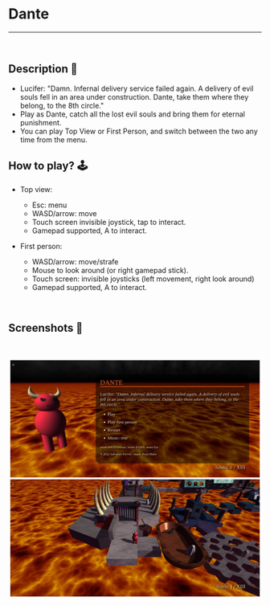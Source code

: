 # **Dante** 

---

<br>

## **Description 📃**
- Lucifer: "Damn. Infernal delivery service failed again. A delivery of evil souls fell in an area under construction. Dante, take them where they belong, to the 8th circle."
- Play as Dante, catch all the lost evil souls and bring them for eternal punishment.
- You can play Top View or First Person, and switch between the two any time from the menu.


## **How to play? 🕹️**
- Top view:
  - Esc: menu
  - WASD/arrow: move
  - Touch screen invisible joystick, tap to interact.
  - Gamepad supported, A to interact.

- First person:
  - WASD/arrow: move/strafe
  - Mouse to look around (or right gamepad stick).
  - Touch screen: invisible joysticks (left movement, right look around)
  - Gamepad supported, A to interact. 

<br>

## **Screenshots 📸**

<br>

![Dante](../../assets/images/Dante.jpg)